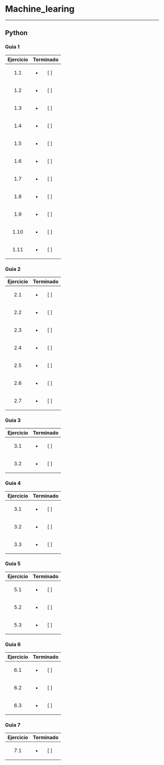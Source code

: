 # Machine_learing

***

## Python
### Guia 1
| Ejercicio | Terminado |
| :-: | :-: |
| 1.1 | <ul><li> [ ] </li></ul>|
| 1.2 | <ul><li> [ ] </li></ul>|
| 1.3 | <ul><li> [ ] </li></ul>|
| 1.4 | <ul><li> [ ] </li></ul>|
| 1.5 | <ul><li> [ ] </li></ul>|
| 1.6 | <ul><li> [ ] </li></ul>|
| 1.7 | <ul><li> [ ] </li></ul>|
| 1.8 | <ul><li> [ ] </li></ul>|
| 1.9 | <ul><li> [ ] </li></ul>|
| 1.10 | <ul><li> [ ] </li></ul>|
| 1.11 | <ul><li> [ ] </li></ul>|

### Guia 2
| Ejercicio | Terminado |
| :-: | :-: |
| 2.1 | <ul><li> [ ] </li></ul>|
| 2.2 | <ul><li> [ ] </li></ul>|
| 2.3 | <ul><li> [ ] </li></ul>|
| 2.4 | <ul><li> [ ] </li></ul>|
| 2.5 | <ul><li> [ ] </li></ul>|
| 2.6 | <ul><li> [ ] </li></ul>|
| 2.7 | <ul><li> [ ] </li></ul>|

### Guia 3
| Ejercicio | Terminado |
| :-: | :-: |
| 3.1 | <ul><li> [ ] </li></ul>|
| 3.2 | <ul><li> [ ] </li></ul>|

### Guia 4
| Ejercicio | Terminado |
| :-: | :-: |
| 3.1 | <ul><li> [ ] </li></ul>|
| 3.2 | <ul><li> [ ] </li></ul>|
| 3.3 | <ul><li> [ ] </li></ul>|

### Guia 5
| Ejercicio | Terminado |
| :-: | :-: |
| 5.1 | <ul><li> [ ] </li></ul>|
| 5.2 | <ul><li> [ ] </li></ul>|
| 5.3 | <ul><li> [ ] </li></ul>|


### Guia 6
| Ejercicio | Terminado |
| :-: | :-: |
| 6.1 | <ul><li> [ ] </li></ul>|
| 6.2 | <ul><li> [ ] </li></ul>|
| 6.3 | <ul><li> [ ] </li></ul>|


### Guia 7
| Ejercicio | Terminado |
| :-: | :-: |
| 7.1 | <ul><li> [ ] </li></ul>|
